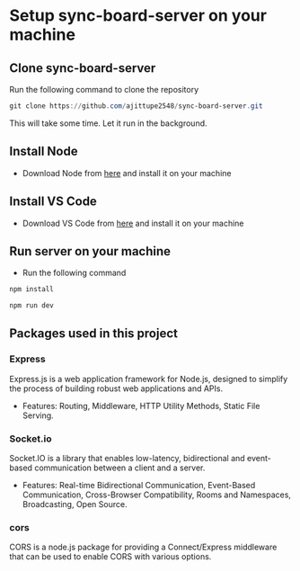 # Setup sync-board-server on your machine

## Clone sync-board-server

Run the following command to clone the repository

```powershell
git clone https://github.com/ajittupe2548/sync-board-server.git
```

This will take some time. Let it run in the background.

## Install Node

- Download Node from [here](https://nodejs.org/en/download/) and install it on your machine

## Install VS Code

- Download VS Code from [here](https://code.visualstudio.com/download) and install it on your machine

## Run server on your machine

- Run the following command

```powershell
npm install
```

```powershell
npm run dev
```

## Packages used in this project

### Express

Express.js is a web application framework for Node.js, designed to simplify the process of building robust web applications and APIs.

- Features: Routing, Middleware, HTTP Utility Methods, Static File Serving.

### Socket.io

Socket.IO is a library that enables low-latency, bidirectional and event-based communication between a client and a server.

- Features: Real-time Bidirectional Communication, Event-Based Communication, Cross-Browser Compatibility, Rooms and Namespaces, Broadcasting, Open Source.

### cors

CORS is a node.js package for providing a Connect/Express middleware that can be used to enable CORS with various options.